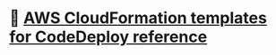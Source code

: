 # 📩 [AWS CloudFormation templates for CodeDeploy reference](https://docs.aws.amazon.com/codedeploy/latest/userguide/reference-cloudformation-templates.html)
